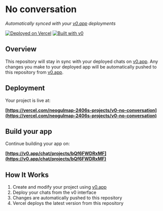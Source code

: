 # No conversation

*Automatically synced with your [v0.app](https://v0.app) deployments*

[![Deployed on Vercel](https://img.shields.io/badge/Deployed%20on-Vercel-black?style=for-the-badge&logo=vercel)](https://vercel.com/neogulmap-2406s-projects/v0-no-conversation)
[![Built with v0](https://img.shields.io/badge/Built%20with-v0.app-black?style=for-the-badge)](https://v0.app/chat/projects/bQf6FWDRxMF)

## Overview

This repository will stay in sync with your deployed chats on [v0.app](https://v0.app).
Any changes you make to your deployed app will be automatically pushed to this repository from [v0.app](https://v0.app).

## Deployment

Your project is live at:

**[https://vercel.com/neogulmap-2406s-projects/v0-no-conversation](https://vercel.com/neogulmap-2406s-projects/v0-no-conversation)**

## Build your app

Continue building your app on:

**[https://v0.app/chat/projects/bQf6FWDRxMF](https://v0.app/chat/projects/bQf6FWDRxMF)**

## How It Works

1. Create and modify your project using [v0.app](https://v0.app)
2. Deploy your chats from the v0 interface
3. Changes are automatically pushed to this repository
4. Vercel deploys the latest version from this repository
